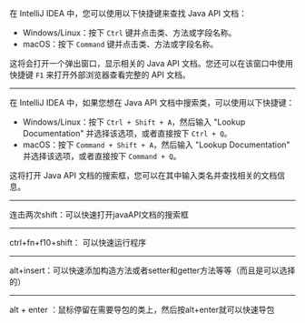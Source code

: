 在 IntelliJ IDEA 中，您可以使用以下快捷键来查找 Java API 文档：

- Windows/Linux：按下 `Ctrl` 键并点击类、方法或字段名称。
- macOS：按下 `Command` 键并点击类、方法或字段名称。

这将会打开一个弹出窗口，显示相关的 Java API 文档。您还可以在该窗口中使用快捷键 `F1` 来打开外部浏览器查看完整的 API 文档。

---

在 IntelliJ IDEA 中，如果您想在 Java API 文档中搜索类，可以使用以下快捷键：

- Windows/Linux：按下 `Ctrl + Shift + A`，然后输入 "Lookup Documentation" 并选择该选项，或者直接按下 `Ctrl + Q`。
- macOS：按下 `Command + Shift + A`，然后输入 "Lookup Documentation" 并选择该选项，或者直接按下 `Command + Q`。

这将打开 Java API 文档的搜索框，您可以在其中输入类名并查找相关的文档信息。

---

连击两次shift：可以快速打开javaAPI文档的搜索框

---

ctrl+fn+f10+shift： 可以快速运行程序

---

alt+insert：可以快速添加构造方法或者setter和getter方法等等（而且是可以选择的）

---

alt + enter ：鼠标停留在需要导包的类上，然后按alt+enter就可以快速导包